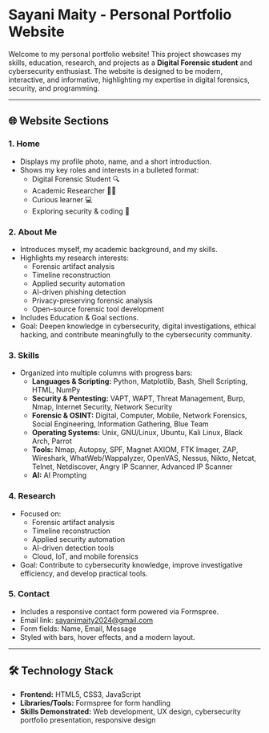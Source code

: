 # Sayani Maity - Personal Portfolio Website

Welcome to my personal portfolio website! This project showcases my skills, education, research, and projects as a **Digital Forensic student** and cybersecurity enthusiast. The website is designed to be modern, interactive, and informative, highlighting my expertise in digital forensics, security, and programming.

---

## 🌐 Website Sections

### 1. Home
- Displays my profile photo, name, and a short introduction.
- Shows my key roles and interests in a bulleted format:
  - Digital Forensic Student 🔍
  - Academic Researcher 👩‍💻
  - Curious learner 💻
  - Exploring security & coding 🔐

### 2. About Me
- Introduces myself, my academic background, and my skills.
- Highlights my research interests:
  - Forensic artifact analysis
  - Timeline reconstruction
  - Applied security automation
  - AI-driven phishing detection
  - Privacy-preserving forensic analysis
  - Open-source forensic tool development
- Includes Education & Goal sections.
- Goal: Deepen knowledge in cybersecurity, digital investigations, ethical hacking, and contribute meaningfully to the cybersecurity community.

### 3. Skills
- Organized into multiple columns with progress bars:
  - **Languages & Scripting:** Python, Matplotlib, Bash, Shell Scripting, HTML, NumPy
  - **Security & Pentesting:** VAPT, WAPT, Threat Management, Burp, Nmap, Internet Security, Network Security
  - **Forensic & OSINT:** Digital, Computer, Mobile, Network Forensics, Social Engineering, Information Gathering, Blue Team
  - **Operating Systems:** Unix, GNU/Linux, Ubuntu, Kali Linux, Black Arch, Parrot
  - **Tools:** Nmap, Autopsy, SPF, Magnet AXIOM, FTK Imager, ZAP, Wireshark, WhatWeb/Wappalyzer, OpenVAS, Nessus, Nikto, Netcat, Telnet, Netdiscover, Angry IP Scanner, Advanced IP Scanner
  - **AI:** AI Prompting

### 4. Research
- Focused on:
  - Forensic artifact analysis
  - Timeline reconstruction
  - Applied security automation
  - AI-driven detection tools
  - Cloud, IoT, and mobile forensics
- Goal: Contribute to cybersecurity knowledge, improve investigative efficiency, and develop practical tools.

### 5. Contact
- Includes a responsive contact form powered via Formspree.
- Email link: [sayanimaity2024@gmail.com](mailto:sayanimaity2024@gmail.com)
- Form fields: Name, Email, Message
- Styled with bars, hover effects, and a modern layout.

---

## 🛠 Technology Stack

- **Frontend:** HTML5, CSS3, JavaScript
- **Libraries/Tools:** Formspree for form handling
- **Skills Demonstrated:** Web development, UX design, cybersecurity portfolio presentation, responsive design


